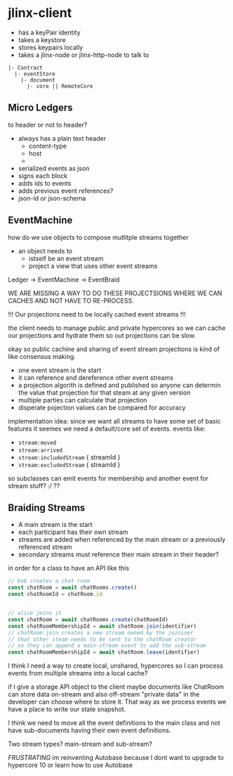 # jlinx-client

- has a keyPair identity
- takes a keystore
- stores keypairs locally
- takes a jlinx-node or jlinx-http-node to talk to


```
|- Contract
  |- eventStore
    |- document
      |- core || RemoteCore
```


## Micro Ledgers


to header or not to header?


- always has a plain text header
  - content-type
  - host
  - 
- serialized events as json
- signs each block
- adds ids to events
- adds previous event references?
- json-ld or json-schema



## EventMachine

how do we use objects to compose mutlitple streams together

- an object needs to
  - istself be an event stream 
  - project a view that uses other event streams

Ledger -> EventMachine -> EventBraid



WE ARE MISSING A WAY TO DO THESE PROJECTSIONS WHERE WE CAN CACHES AND
NOT HAVE TO RE-PROCESS. 

!!! Our projections need to be locally cached event streams !!!


the client needs to manage public and private hypercores so we can cache
our projections and hydrate them so out projections can be slow. 



okay so public cachine and sharing of event stream projections is kind of like consensus making. 

- one event stream is the start
- it can reference and dereference other event streams
- a projection algorith is defined and published so anyone can determin the value that projection for that steam at any given version
- multiple parties can calculate that projection 
- disperate pojection values can be compared for accuracy


implementation idea: since we want all streams to have some set of basic features it seemes we need a default/core set of events. events like:
- `stream:moved`
- `stream:arrived`
- `stream:includedStream` { streamId }
- `stream:excludedStream` { streamId }

so subclasses can emit events for membership and another event for stream stuff? :/ ??






## Braiding Streams

- A main stream is the start
- each participant has their own stream
- streams are added when referenced by the main stream or a previously referenced stream
- secondary streams must reference their main stream in their header?


in order for a class to have an API like this

```js
// bob creates a chat room
const chatRoom = await chatRooms.create()
const chatRoomId = chatRoom.id


// alice joins it
const chatRoom = await chatRooms.create(chatRoomId)
const chatRoomMembershipId = await chatRoom.join(identifier)
// chatRoom.join creates a new stream owned by the joininer
// that other steam needs to be sent to the chatRoom creator
// so they can append a main-stream event to add the sub-stream
const chatRoomMembershipId = await chatRoom.leave(identifier)
```


I think I need a way to create local, unshared, hypercores so I can
process events from multiple streams into a local cache?

if I give a storage API object to the client maybe documents like ChatRoom
can store data on-stream and also off-stream "private data" in the developer
can choose where to store it. That way as we process events we have a place to write our state snapshot.

I think we need to move all the event definitions to the main class and not have sub-documents having their own event definitions.


Two stream types? main-stream and sub-stream?



*FRUSTRATING* im reinventing Autobase because I dont want to upgrade to hypercore 10 or learn how to use Autobase
